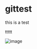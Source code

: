 # gittest
this is a test



ttttt

![image](https://raw.githubusercontent.com/cnj92/cnj92/raw/master/preview/img.png)